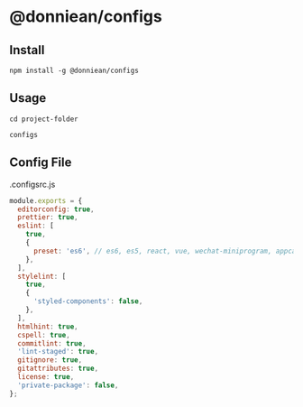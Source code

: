 # @donniean/configs

## Install

```shell
npm install -g @donniean/configs
```

## Usage

```shell
cd project-folder
```

```shell
configs
```

## Config File

.configsrc.js

```js
module.exports = {
  editorconfig: true,
  prettier: true,
  eslint: [
    true,
    {
      preset: 'es6', // es6, es5, react, vue, wechat-miniprogram, appcan
    },
  ],
  stylelint: [
    true,
    {
      'styled-components': false,
    },
  ],
  htmlhint: true,
  cspell: true,
  commitlint: true,
  'lint-staged': true,
  gitignore: true,
  gitattributes: true,
  license: true,
  'private-package': false,
};
```
